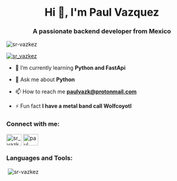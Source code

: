 <h1 align="center">Hi 👋, I'm Paul Vazquez</h1>
<h3 align="center">A passionate backend developer from Mexico</h3>

<p align="left"> <img src="https://komarev.com/ghpvc/?username=sr-vazkez&label=Profile%20views&color=0e75b6&style=flat" alt="sr-vazkez" /> </p>


<p align="left"> <a href="https://twitter.com/sr_vazkez" target="blank"><img src="https://img.shields.io/twitter/follow/sr_vazkez?logo=twitter&style=for-the-badge" alt="sr_vazkez" /></a> </p>

- 🌱 I’m currently learning **Python and FastApi**

- 💬 Ask me about **Python**

- 📫 How to reach me **paulvazk@protonmail.com**

- ⚡ Fun fact **I have a metal band call Wolfcoyotl**

<h3 align="left">Connect with me:</h3>
<p align="left">
<a href="https://twitter.com/sr_vazkez" target="blank"><img align="center" src="https://cdn.jsdelivr.net/npm/simple-icons@3.0.1/icons/twitter.svg" alt="sr_vazkez" height="30" width="40" /></a>
<a href="https://fb.com/paul vazquez" target="blank"><img align="center" src="https://cdn.jsdelivr.net/npm/simple-icons@3.0.1/icons/facebook.svg" alt="paul vazquez" height="30" width="40" /></a>
</p>

<h3 align="left">Languages and Tools:</h3>

<p>&nbsp;<img align="center" src="https://github-readme-stats.vercel.app/api?username=sr-vazkez&show_icons=true&locale=en" alt="sr-vazkez" /></p>
